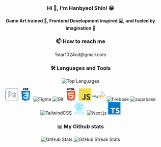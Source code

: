 <div>
<h3 align="center">Hi 👋, I'm Hanbyeol Shin! 😁</h3>
<h4 align="center">Game Art trained 🎨, Frontend Development inspired 💻, and fueled by imagination 🚀</h4>
</div>

<h3 align="center">📫 How to reach me</h3>
<p align="center">
1star1024cd@gmail.com
</p>

<h3 align="center">🛠 Languages and Tools</h3>
<div align="center">
  <img src="https://github-readme-stats.vercel.app/api/top-langs?username=star1024cd&show_icons=true&locale=en&layout=compact" alt="Top Languages" />
</div>
<p align="center">
  <img src="https://raw.githubusercontent.com/devicons/devicon/master/icons/photoshop/photoshop-line.svg" alt="Photoshop" width="40" height="40"/>
  <img src="https://raw.githubusercontent.com/devicons/devicon/master/icons/css3/css3-original-wordmark.svg" alt="CSS3" width="40" height="40"/>
  <img src="https://www.vectorlogo.zone/logos/figma/figma-icon.svg" alt="Figma" width="40" height="40"/>
  <img src="https://www.vectorlogo.zone/logos/git-scm/git-scm-icon.svg" alt="Git" width="40" height="40"/>
  <img src="https://raw.githubusercontent.com/devicons/devicon/master/icons/html5/html5-original-wordmark.svg" alt="HTML5" width="40" height="40"/>
  <img src="https://raw.githubusercontent.com/devicons/devicon/master/icons/javascript/javascript-original.svg" alt="JavaScript" width="40" height="40"/>
  <img src="https://raw.githubusercontent.com/devicons/devicon/master/icons/mysql/mysql-original-wordmark.svg" alt="MySQL" width="40" height="40"/>   
  <img src="https://www.vectorlogo.zone/logos/firebase/firebase-icon.svg" alt="firebase" width="40" height="40"/>
  <img src="https://www.vectorlogo.zone/logos/supabase/supabase-icon.svg" alt="supabase" width="40" height="40"/>
  <img src="https://www.vectorlogo.zone/logos/tailwindcss/tailwindcss-icon.svg" alt="TailwindCSS" width="40" height="40"/>
  <img src="https://raw.githubusercontent.com/devicons/devicon/master/icons/react/react-original-wordmark.svg" alt="React" width="40" height="40"/>
  <img src="https://cdn.worldvectorlogo.com/logos/nextjs-2.svg" alt="Next.js" width="40" height="40"/>
  <img src="https://raw.githubusercontent.com/devicons/devicon/master/icons/typescript/typescript-original.svg" alt="TypeScript" width="40" height="40"/>
</p>

<h3 align="center">📊 My Github stats</h3>
<div align="center">
  <img src="https://github-readme-stats.vercel.app/api?username=star1024cd&show_icons=true&locale=en" alt="GitHub Stats" />
  <img src="https://github-readme-streak-stats.herokuapp.com/?user=star1024cd&" alt="GitHub Streak Stats" />
</div>
